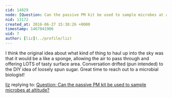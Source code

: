 ```yaml
---
cid: 14829
node: [Question: Can the passive PM kit be used to sample microbes at altitude? ](../notes/nshapiro/06-07-2016/question-can-the-passive-pm-kit-be-used-to-sample-microbes-at-altitude)
nid: 13172
created_at: 2016-06-27 15:38:26 +0000
timestamp: 1467041906
uid: 7
author: [liz](../profile/liz)
---
```


I think the original idea about what kind of thing to haul up into the sky was that it would be a like a sponge, allowing the air to pass through and offering LOTS of tasty surface area. Conversation drifted (pun intended) to the DIY idea of loosely spun sugar. Great time to reach out to a microbial biologist! 

[liz](../profile/liz) replying to: [Question: Can the passive PM kit be used to sample microbes at altitude? ](../notes/nshapiro/06-07-2016/question-can-the-passive-pm-kit-be-used-to-sample-microbes-at-altitude)

